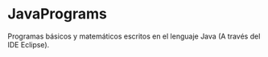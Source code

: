 # JavaPrograms
Programas básicos y matemáticos escritos en el lenguaje Java (A través del IDE Eclipse).
